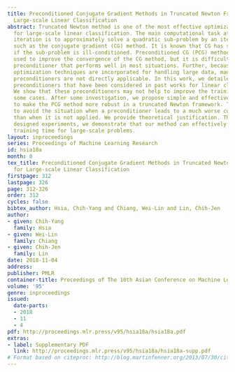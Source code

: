 ```yaml
---
title: Preconditioned Conjugate Gradient Methods in Truncated Newton Frameworks for
  Large-scale Linear Classification
abstract: Truncated Newton method is one of the most effective optimization methods
  for large-scale linear classification. The main computational task at each Newton
  iteration is to approximately solve a quadratic sub-problem by an iterative procedure
  such as the conjugate gradient (CG) method. It is known that CG has slow convergence
  if the sub-problem is ill-conditioned. Preconditioned CG (PCG) methods have been
  used to improve the convergence of the CG method, but it is difficult to find a
  preconditioner that performs well in most situations. Further, because Hessian-free
  optimization techniques are incorporated for handling large data, many existing
  preconditioners are not directly applicable. In this work, we detailedly study some
  preconditioners that have been considered in past works for linear classification.
  We show that these preconditioners may not help to improve the training speed in
  some cases. After some investigation, we propose simple and effective techniques
  to make the PCG method more robust in a truncated Newton framework. The idea is
  to avoid the situation when a preconditioner leads to a much worse condition number
  than when it is not applied. We provide theoretical justification. Through carefully
  designed experiments, we demonstrate that our method can effectively reduce the
  training time for large-scale problems.
layout: inproceedings
series: Proceedings of Machine Learning Research
id: hsia18a
month: 0
tex_title: Preconditioned Conjugate Gradient Methods in Truncated Newton Frameworks
  for Large-scale Linear Classification
firstpage: 312
lastpage: 326
page: 312-326
order: 312
cycles: false
bibtex_author: Hsia, Chih-Yang and Chiang, Wei-Lin and Lin, Chih-Jen
author:
- given: Chih-Yang
  family: Hsia
- given: Wei-Lin
  family: Chiang
- given: Chih-Jen
  family: Lin
date: 2018-11-04
address: 
publisher: PMLR
container-title: Proceedings of The 10th Asian Conference on Machine Learning
volume: '95'
genre: inproceedings
issued:
  date-parts:
  - 2018
  - 11
  - 4
pdf: http://proceedings.mlr.press/v95/hsia18a/hsia18a.pdf
extras:
- label: Supplementary PDF
  link: http://proceedings.mlr.press/v95/hsia18a/hsia18a-supp.pdf
# Format based on citeproc: http://blog.martinfenner.org/2013/07/30/citeproc-yaml-for-bibliographies/
---
```

